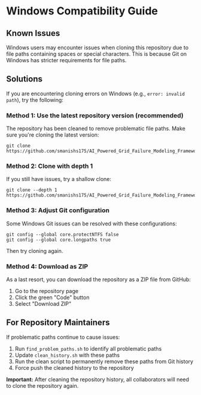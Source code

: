 # Windows Compatibility Guide

## Known Issues

Windows users may encounter issues when cloning this repository due to file paths containing spaces or special characters. This is because Git on Windows has stricter requirements for file paths.

## Solutions

If you are encountering cloning errors on Windows (e.g., `error: invalid path`), try the following:

### Method 1: Use the latest repository version (recommended)

The repository has been cleaned to remove problematic file paths. Make sure you're cloning the latest version:

```
git clone https://github.com/smanishs175/AI_Powered_Grid_Failure_Modeling_Framework.git
```

### Method 2: Clone with depth 1

If you still have issues, try a shallow clone:

```
git clone --depth 1 https://github.com/smanishs175/AI_Powered_Grid_Failure_Modeling_Framework.git
```

### Method 3: Adjust Git configuration

Some Windows Git issues can be resolved with these configurations:

```
git config --global core.protectNTFS false
git config --global core.longpaths true
```

Then try cloning again.

### Method 4: Download as ZIP

As a last resort, you can download the repository as a ZIP file from GitHub:
1. Go to the repository page
2. Click the green "Code" button
3. Select "Download ZIP"

## For Repository Maintainers

If problematic paths continue to cause issues:

1. Run `find_problem_paths.sh` to identify all problematic paths
2. Update `clean_history.sh` with these paths
3. Run the clean script to permanently remove these paths from Git history
4. Force push the cleaned history to the repository

**Important:** After cleaning the repository history, all collaborators will need to clone the repository again. 